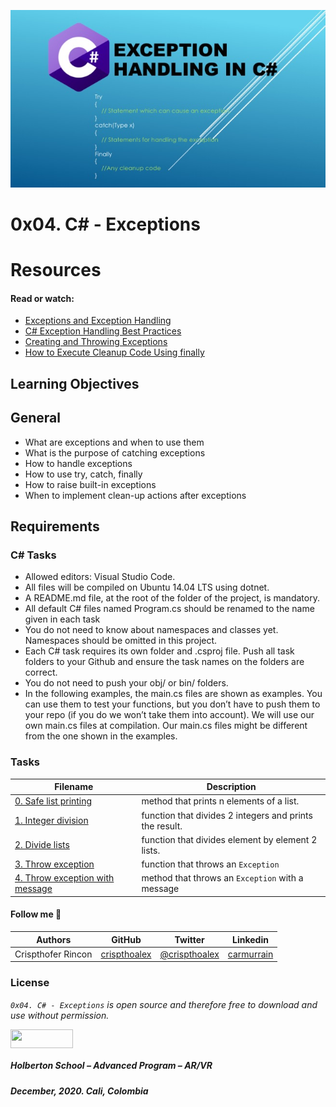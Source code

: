 ![](./ExceptionHandling-Csharp.jpg)

# 0x04. C# - Exceptions

# Resources
#### Read or watch:

* [Exceptions and Exception Handling](https://docs.microsoft.com/en-us/dotnet/csharp/programming-guide/exceptions/)
* [C# Exception Handling Best Practices](https://stackify.com/csharp-exception-handling-best-practices/)
* [Creating and Throwing Exceptions](https://docs.microsoft.com/en-us/dotnet/csharp/programming-guide/exceptions/creating-and-throwing-exceptions)
* [How to Execute Cleanup Code Using finally](https://docs.microsoft.com/en-us/dotnet/csharp/programming-guide/exceptions/how-to-execute-cleanup-code-using-finally)


## Learning Objectives

## General
* What are exceptions and when to use them
* What is the purpose of catching exceptions
* How to handle exceptions
* How to use try, catch, finally
* How to raise built-in exceptions
* When to implement clean-up actions after exceptions

## Requirements
### C# Tasks
* Allowed editors: Visual Studio Code.
* All files will be compiled on Ubuntu 14.04 LTS using dotnet.
* A README.md file, at the root of the folder of the project, is mandatory.
* All default C# files named Program.cs should be renamed to the name given in each task
* You do not need to know about namespaces and classes yet. Namespaces should be omitted in this project.
* Each C# task requires its own folder and .csproj file. Push all task folders to your Github and ensure the task names on the folders are correct.
* You do not need to push your obj/ or bin/ folders.
* In the following examples, the main.cs files are shown as examples. You can use them to test your functions, but you don’t have to push them to your repo (if you do we won’t take them into account). We will use our own main.cs files at compilation. Our main.cs files might be different from the one shown in the examples.

### Tasks

| **Filename** | **Description** |
|---|---|
| [0. Safe list printing](./0-safe_list_print/) | method that prints n elements of a list. |
| [1. Integer division](./1-divide_print/) | function that divides 2 integers and prints the result. |
| [2. Divide lists](./2-divide_lists/) | function that divides element by element 2 lists. |
| [3. Throw exception](./3-throw_exception/) | function that throws an ``Exception``  |
| [4. Throw exception with message ](./4-throw_exception_msg) | method that throws an ``Exception`` with a message  |


#### Follow me 💬

| Authors | GitHub | Twitter | Linkedin |
| :---: | :---: | :---: | :---: |
| Crispthofer Rincon | [crispthoalex](https://github.com/crispthoalex) | [@crispthoalex](https://twitter.com/crispthoalex) | [carmurrain](https://www.linkedin.com/in/carmurrain) |

### License
*`0x04. C# - Exceptions` is open source and therefore free to download and use without permission.*

<a href="url"><img src="https://www.holbertonschool.com/holberton-logo.png" align="middle" width="100" height="30"></a>

##### Holberton School – Advanced Program – AR/VR
##### December, 2020. Cali, Colombia